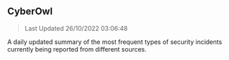 ## CyberOwl 
> Last Updated 26/10/2022 03:06:48 


A daily updated summary of the most frequent types of security incidents currently being reported from different sources.

